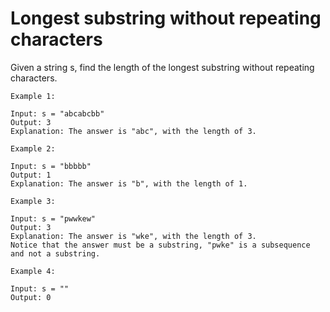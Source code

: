 # Longest substring without repeating characters

Given a string s, find the length of the longest substring without repeating characters.
```text
Example 1:

Input: s = "abcabcbb"
Output: 3
Explanation: The answer is "abc", with the length of 3.
```
```text
Example 2:

Input: s = "bbbbb"
Output: 1
Explanation: The answer is "b", with the length of 1.
```
```text
Example 3:

Input: s = "pwwkew"
Output: 3
Explanation: The answer is "wke", with the length of 3.
Notice that the answer must be a substring, "pwke" is a subsequence and not a substring.
```
```text
Example 4:

Input: s = ""
Output: 0
```
